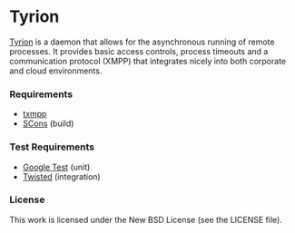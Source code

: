 Tyrion
======

[Tyrion](http://www.tidg.org/tyrion) is a daemon that allows for the
asynchronous running of remote processes. It provides basic access controls,
process timeouts and a communication protocol (XMPP) that integrates nicely into
both corporate and cloud environments.

### Requirements

* [txmpp](http://github.com/tidg/txmpp)
* [SCons](http://www.scons.org/) (build)

### Test Requirements

* [Google Test](http://code.google.com/p/googletest/) (unit)
* [Twisted](http://twistedmatrix.com/) (integration)

### License

This work is licensed under the New BSD License (see the LICENSE file).
